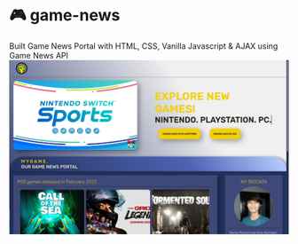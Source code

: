# :video_game: game-news
Built Game News Portal with HTML, CSS, Vanilla Javascript & AJAX using Game News API 
![](readme/games-portal-main.png)
